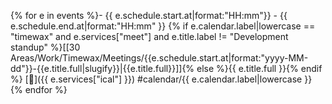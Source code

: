 {% for e in events %}- {{ e.schedule.start.at|format:"HH:mm"}} - {{ e.schedule.end.at|format:"HH:mm" }} {% if e.calendar.label|lowercase == "timewax" and e.services["meet"] and e.title.label != "Development standup" %}[[30 Areas/Work/Timewax/Meetings/{{e.schedule.start.at|format:"yyyy-MM-dd"}}-{{e.title.full|slugify}}|{{e.title.full}}]]{% else %}{{ e.title.full }}{% endif %} [📅]({{ e.services["ical"] }}) #calendar/{{ e.calendar.label|lowercase }}
{% endfor %}
